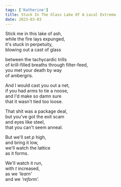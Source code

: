```yaml
---
tags: ['Katherine']
title: Stuck In The Glass Lake Of A Local Extrema
date: 2023-03-03
---
```


Stick me in this lake of ash,  
while the fire lays expunged,  
it's stuck in perpetuity,  
blowing out a cast of glass

between the tachycardic trills  
of krill-filled breaths through filter-feed,  
you met your death by way  
of ambergris.

And I would cast you out a net,  
if you had arms to tie a noose,  
and I'd make so damn sure  
that it wasn't tied too loose.

That shit was a package deal,  
but you've got the exit scam  
and eyes like steel,  
that you can't seem anneal.

But we'll set *p* high,  
and bring it low,  
we'll watch the lattice  
as it forms.

We'll watch it run,  
with *t* increased,  
as we *'learn'*  
and we *'reform'.*
